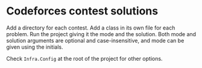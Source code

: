 # Codeforces contest solutions

Add a directory for each contest. Add a class in its own file for each problem. Run the project giving it the mode and the solution. Both mode and solution arguments are optional and case-insensitive, and mode can be given using the initials.

Check `Infra.Config` at the root of the project for other options.

